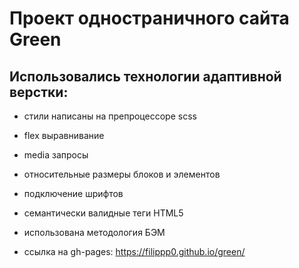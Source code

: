 # **Проект одностраничного сайта Green**
## Использовались технологии адаптивной верстки:
* стили написаны на препроцессоре scss
* flex выравнивание
* media запросы
* относительные размеры блоков и элементов
* подключение шрифтов
* семантически валидные теги HTML5
* использована методология БЭМ

* ссылка на gh-pages: https://filippp0.github.io/green/
